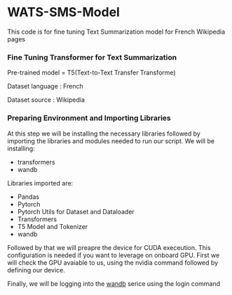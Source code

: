 # WATS-SMS-Model
This code is for fine tuning Text Summarization model for French Wikipedia pages
### Fine Tuning Transformer for Text Summarization

Pre-trained model = T5(Text-to-Text Transfer Transforme)

Dataset language : French

Dataset source : Wikipedia


### Preparing Environment and Importing Libraries

At this step we will be installing the necessary libraries followed by importing the libraries and modules needed to run our script. 
We will be installing:
* transformers
* wandb

Libraries imported are:
* Pandas
* Pytorch
* Pytorch Utils for Dataset and Dataloader
* Transformers
* T5 Model and Tokenizer
* wandb

Followed by that we will preapre the device for CUDA execeution. This configuration is needed if you want to leverage on onboard GPU. First we will check the GPU avaiable to us, using the nvidia command followed by defining our device.

Finally, we will be logging into the [wandb](https://www.wandb.com/) serice using the login command
